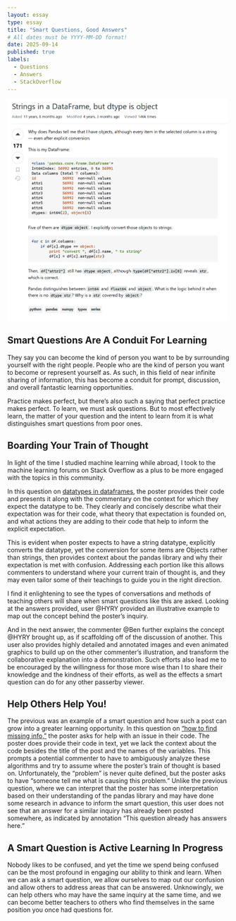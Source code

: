 ```yaml
---
layout: essay
type: essay
title: "Smart Questions, Good Answers"
# All dates must be YYYY-MM-DD format!
date: 2025-09-14
published: true
labels:
  - Questions
  - Answers
  - StackOverflow
---
```


<img width="500px" class="rounded float-start pe-4" src="../img/stackoverflow-smart.png">

## Smart Questions Are A Conduit For Learning 

They say you can become the kind of person you want to be by surrounding yourself with the right people. People who are the kind of person you want to become or represent yourself as. 
As such, in this field of near infinite sharing of information, this has become a conduit for prompt, discussion, and overall fantastic learning opportunities. 

Practice makes perfect, but there’s also such a saying that perfect practice makes perfect. 
To learn, we must ask questions. But to most effectively learn, the matter of your question and the intent to learn from it is what distinguishes smart questions from poor ones. 

## Boarding Your Train of Thought
In light of the time I studied machine learning while abroad, I took to the machine learning forums on Stack Overflow as a plus to be more engaged with the topics in this community. 

In this question on [datatypes in dataframes](https://stackoverflow.com/questions/21018654/strings-in-a-dataframe-but-dtype-is-object/60748009#60748009), the poster provides their code and presents it along with the commentary on the context for which they expect the datatype to be. They clearly and concisely describe what their expectation was for their code, what theory that expectation is founded on, and what actions they are adding to their code that help to inform the explicit expectation. 

This is evident when poster expects to have a string datatype, explicitly converts the datatype, yet the conversion for some items are Objects rather than strings, then provides context about the pandas library and why their expectation is met with confusion. Addressing each portion like this allows commenters to understand where your current train of thought is, and they may even tailor some of their teachings to guide you in the right direction.

I find it enlightening to see the types of conversations and methods of teaching others will share when smart questions like this are asked. Looking at the answers provided, user @HYRY provided an illustrative example to map out the concept behind the poster’s inquiry. 

And in the next answer, the commenter @Ben further explains the concept @HYRY brought up, as if scaffolding off of the discussion of another. This user also provides highly detailed and annotated images and even animated graphics to build up on the other commenter’s illustration, and transform the collaborative explanation into a demonstration. Such efforts also lead me to be encouraged by the willingness for those more wise than I to share their knowledge and the kindness of their efforts, as well as the effects a smart question can do for any other passerby viewer. 

## Help Others Help You!

The previous was an example of a smart question and how such a post can grow into a greater learning opportunity. In this question on [“how to find missing info,”](https://stackoverflow.com/questions/60262828/machine-learning-how-to-find-missing-info) the poster asks for help with an issue in their code. The poster does provide their code in text, yet we lack the context about the code besides the title of the post and the names of the variables. This prompts a potential commenter to have to ambiguously analyze these algorithms and try to assume where the poster’s train of thought is based on. Unfortunately, the “problem” is never quite defined, but the poster asks to have “someone tell me what is causing this problem.” Unlike the previous question, where we can interpret that the poster has some interpretation based on their understanding of the pandas library and may have done some research in advance to inform the smart question, this user does not see that an answer for a similar inquiry has already been posted somewhere, as indicated by annotation “This question already has answers here.” 

## A Smart Question is Active Learning In Progress
Nobody likes to be confused, and yet the time we spend being confused can be the most profound in engaging our ability to think and learn. When we can ask a smart question, we allow ourselves to map out our confusion and allow others to address areas that can be answered. Unknowingly, we can help others who may have the same inquiry at the same time, and we can become better teachers to others who find themselves in the same position you once had questions for. 
